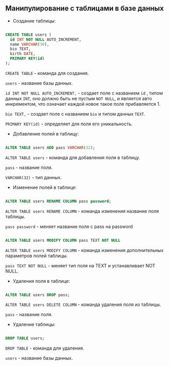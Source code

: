 ## Манипулирование с таблицами в базе данных

- Создание таблицы:

```SQL

CREATE TABLE users (
  id INT NOT NULL AUTO_INCREMENT,
  name VARCHAR(30),
  bio TEXT,
  birth DATE,
  PRIMARY KEY(id)
);

```

`CREATE TABLE` - команда для создания.

`users` - название базы данных.

`id INT NOT NULL AUTO_INCREMENT,` - создает поле с названием `id` , типом данных `INT`, оно должно быть не пустым `NOT NULL`, и является авто инкрементом, что означает каждой новое такое поле прибавляется 1.

`bio TEXT,` - создает поле с названием `bio` и типом данных `TEXT`.

`PRIMARY KEY(id)` - определяет для поля его уникальность.

- Добавление полей в таблицу:

```SQL

ALTER TABLE users ADD pass VARCHAR(32);

```

`ALTER TABLE users` - команда для добавления поля в таблицу.

`pass` - название поля.

`VARCHAR(32)` - тип данных.

- Изменение полей в таблице:

```SQL

ALTER TABLE users RENAME COLUMN pass password;

```

`ALTER TABLE users RENAME COLUMN` - команда изменения название поля таблицы.

`pass password` - меняет название поля с pass на password

```SQL

ALTER TABLE users MODIFY COLUMN pass TEXT NOT NULL

```

`ALTER TABLE users MODIFY COLUMN` - команда изменения дополнительных параметров полей таблицы.

`pass TEXT NOT NULL` - меняет тип поля на TEXT и устанавливает NOT NULL.

- Удаления поля в таблице:

```SQL

ALTER TABLE users DROP pass;

```

`ALTER TABLE users DELETE COLUMN` - команда удаления поля из таблицы.

`pass` - название поля.

- Удаление таблицы:

```SQL

DROP TABLE users;

```

`DROP TABLE` - команда для удаления.

`users` - название базы данных.
